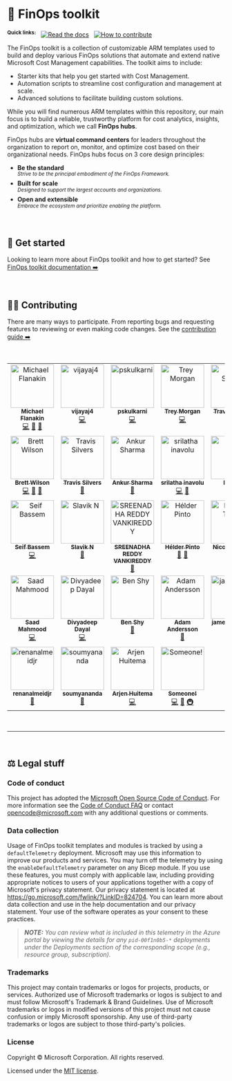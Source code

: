# 🧰 FinOps toolkit

<sup>**Quick links:**</sup> &nbsp; [![Read the docs](https://img.shields.io/badge/-Read_the_docs_›-090)](https://aka.ms/finops/toolkit) &nbsp; [![How to contribute](https://img.shields.io/badge/-How_to_contribute_›-609)](./CONTRIBUTING.md)

The FinOps toolkit is a collection of customizable ARM templates used to build and deploy various FinOps solutions that automate and extend native Microsoft Cost Management capabilities. The toolkit aims to include:

- Starter kits that help you get started with Cost Management.
- Automation scripts to streamline cost configuration and management at scale.
- Advanced solutions to facilitate building custom solutions.

While you will find numerous ARM templates within this repository, our main focus is to build a reliable, trustworthy platform for cost analytics, insights, and optimization, which we call **FinOps hubs**.

FinOps hubs are **virtual command centers** for leaders throughout the organization to report on, monitor, and optimize cost based on their organizational needs. FinOps hubs focus on 3 core design principles:

- **Be the standard**<br>_<sup>Strive to be the principal embodiment of the FinOps Framework.</sup>_
- **Built for scale**<br>_<sup>Designed to support the largest accounts and organizations.</sup>_
- **Open and extensible**<br>_<sup>Embrace the ecosystem and prioritize enabling the platform.</sup>_

<br>

## 📗 Get started

Looking to learn more about FinOps toolkit and how to get started? See [FinOps toolkit documentation ➡️](https://aka.ms/finops/toolkit)

<br>

## 👩‍💻 Contributing

There are many ways to participate. From reporting bugs and requesting features to reviewing or even making code changes. See the [contribution guide ➡️](./CONTRIBUTING.md)

<br>

<!-- ALL-CONTRIBUTORS-LIST:START - Do not remove or modify this section -->
<!-- prettier-ignore-start -->
<!-- markdownlint-disable -->
<table>
  <tbody>
    <tr>
      <td align="center" valign="top" width="16.66%"><a href="http://about.me/flanakin"><img src="https://avatars.githubusercontent.com/u/399533?v=4?s=100" width="100px;" alt="Michael Flanakin"/><br /><sub><b>Michael Flanakin</b></sub></a><br /><a href="https://github.com/microsoft/finops-toolkit/commits?author=flanakin" title="Code">💻</a> <a href="https://github.com/microsoft/finops-toolkit/pulls?q=is%3Apr+reviewed-by%3Aflanakin" title="Reviewed Pull Requests">👀</a> <a href="https://github.com/microsoft/finops-toolkit/commits?author=flanakin" title="Documentation">📖</a></td>
      <td align="center" valign="top" width="16.66%"><a href="https://github.com/vijayaj4"><img src="https://avatars.githubusercontent.com/u/113932115?v=4?s=100" width="100px;" alt="vijayaj4"/><br /><sub><b>vijayaj4</b></sub></a><br /><a href="https://github.com/microsoft/finops-toolkit/commits?author=vijayaj4" title="Code">💻</a></td>
      <td align="center" valign="top" width="16.66%"><a href="https://github.com/pskulkarni"><img src="https://avatars.githubusercontent.com/u/3828206?v=4?s=100" width="100px;" alt="pskulkarni"/><br /><sub><b>pskulkarni</b></sub></a><br /><a href="https://github.com/microsoft/finops-toolkit/commits?author=pskulkarni" title="Code">💻</a></td>
      <td align="center" valign="top" width="16.66%"><a href="https://github.com/treymorgan"><img src="https://avatars.githubusercontent.com/u/18508457?v=4?s=100" width="100px;" alt="Trey Morgan"/><br /><sub><b>Trey Morgan</b></sub></a><br /><a href="https://github.com/microsoft/finops-toolkit/commits?author=treymorgan" title="Code">💻</a></td>
      <td align="center" valign="top" width="16.66%"><a href="https://github.com/firestrand"><img src="https://avatars.githubusercontent.com/u/286161?v=4?s=100" width="100px;" alt="Travis Silvers"/><br /><sub><b>Travis Silvers</b></sub></a><br /><a href="https://github.com/microsoft/finops-toolkit/pulls?q=is%3Apr+reviewed-by%3Afirestrand" title="Reviewed Pull Requests">👀</a></td>
      <td align="center" valign="top" width="16.66%"><a href="https://github.com/aromano2"><img src="https://avatars.githubusercontent.com/u/26576969?v=4?s=100" width="100px;" alt="Anthony Romano"/><br /><sub><b>Anthony Romano</b></sub></a><br /><a href="https://github.com/microsoft/finops-toolkit/commits?author=aromano2" title="Code">💻</a> <a href="https://github.com/microsoft/finops-toolkit/pulls?q=is%3Apr+reviewed-by%3Aaromano2" title="Reviewed Pull Requests">👀</a> <a href="https://github.com/microsoft/finops-toolkit/commits?author=aromano2" title="Documentation">📖</a></td>
    </tr>
    <tr>
      <td align="center" valign="top" width="16.66%"><a href="https://github.com/MSBrett"><img src="https://avatars.githubusercontent.com/u/24294904?v=4?s=100" width="100px;" alt="Brett Wilson"/><br /><sub><b>Brett Wilson</b></sub></a><br /><a href="https://github.com/microsoft/finops-toolkit/commits?author=MSBrett" title="Code">💻</a> <a href="https://github.com/microsoft/finops-toolkit/pulls?q=is%3Apr+reviewed-by%3AMSBrett" title="Reviewed Pull Requests">👀</a> <a href="https://github.com/microsoft/finops-toolkit/commits?author=MSBrett" title="Documentation">📖</a></td>
      <td align="center" valign="top" width="16.66%"><a href="https://github.com/tsilvers-ms"><img src="https://avatars.githubusercontent.com/u/92124324?v=4?s=100" width="100px;" alt="Travis Silvers"/><br /><sub><b>Travis Silvers</b></sub></a><br /><a href="https://github.com/microsoft/finops-toolkit/pulls?q=is%3Apr+reviewed-by%3Atsilvers-ms" title="Reviewed Pull Requests">👀</a></td>
      <td align="center" valign="top" width="16.66%"><a href="https://github.com/ankur-ms"><img src="https://avatars.githubusercontent.com/u/118343862?v=4?s=100" width="100px;" alt="Ankur Sharma"/><br /><sub><b>Ankur Sharma</b></sub></a><br /><a href="https://github.com/microsoft/finops-toolkit/pulls?q=is%3Apr+reviewed-by%3Aankur-ms" title="Reviewed Pull Requests">👀</a></td>
      <td align="center" valign="top" width="16.66%"><a href="https://github.com/sri-"><img src="https://avatars.githubusercontent.com/u/4493254?v=4?s=100" width="100px;" alt="srilatha inavolu"/><br /><sub><b>srilatha inavolu</b></sub></a><br /><a href="https://github.com/microsoft/finops-toolkit/commits?author=sri-" title="Code">💻</a> <a href="https://github.com/microsoft/finops-toolkit/pulls?q=is%3Apr+reviewed-by%3Asri-" title="Reviewed Pull Requests">👀</a></td>
      <td align="center" valign="top" width="16.66%"><a href="https://github.com/lkshck"><img src="https://avatars.githubusercontent.com/u/46962619?v=4?s=100" width="100px;" alt="lkshck"/><br /><sub><b>lkshck</b></sub></a><br /><a href="https://github.com/microsoft/finops-toolkit/issues?q=author%3Alkshck" title="Bug reports">🐛</a></td>
      <td align="center" valign="top" width="16.66%"><a href="https://github.com/arthurclares"><img src="https://avatars.githubusercontent.com/u/53261392?v=4?s=100" width="100px;" alt="Arthur Clares"/><br /><sub><b>Arthur Clares</b></sub></a><br /><a href="https://github.com/microsoft/finops-toolkit/commits?author=arthurclares" title="Code">💻</a> <a href="https://github.com/microsoft/finops-toolkit/commits?author=arthurclares" title="Documentation">📖</a></td>
    </tr>
    <tr>
      <td align="center" valign="top" width="16.66%"><a href="https://www.seifbassem.com/"><img src="https://avatars.githubusercontent.com/u/38246040?v=4?s=100" width="100px;" alt="Seif Bassem"/><br /><sub><b>Seif Bassem</b></sub></a><br /><a href="https://github.com/microsoft/finops-toolkit/commits?author=sebassem" title="Code">💻</a></td>
      <td align="center" valign="top" width="16.66%"><a href="https://github.com/slavikn84"><img src="https://avatars.githubusercontent.com/u/34075198?v=4?s=100" width="100px;" alt="Slavik N"/><br /><sub><b>Slavik N</b></sub></a><br /><a href="https://github.com/microsoft/finops-toolkit/pulls?q=is%3Apr+reviewed-by%3Aslavikn84" title="Reviewed Pull Requests">👀</a></td>
      <td align="center" valign="top" width="16.66%"><a href="https://github.com/sreenav"><img src="https://avatars.githubusercontent.com/u/57934984?v=4?s=100" width="100px;" alt="SREENADHA REDDY VANKIREDDY"/><br /><sub><b>SREENADHA REDDY VANKIREDDY</b></sub></a><br /><a href="https://github.com/microsoft/finops-toolkit/pulls?q=is%3Apr+reviewed-by%3Asreenav" title="Reviewed Pull Requests">👀</a></td>
      <td align="center" valign="top" width="16.66%"><a href="https://aka.ms/helderpinto"><img src="https://avatars.githubusercontent.com/u/10661605?v=4?s=100" width="100px;" alt="Hélder Pinto"/><br /><sub><b>Hélder Pinto</b></sub></a><br /><a href="https://github.com/microsoft/finops-toolkit/commits?author=helderpinto" title="Documentation">📖</a> <a href="https://github.com/microsoft/finops-toolkit/issues?q=author%3Ahelderpinto" title="Bug reports">🐛</a></td>
      <td align="center" valign="top" width="16.66%"><a href="https://github.com/nteyan"><img src="https://avatars.githubusercontent.com/u/8894656?v=4?s=100" width="100px;" alt="Nicolas Teyan"/><br /><sub><b>Nicolas Teyan</b></sub></a><br /><a href="https://github.com/microsoft/finops-toolkit/commits?author=nteyan" title="Code">💻</a></td>
      <td align="center" valign="top" width="16.66%"><a href="https://github.com/Springstone"><img src="https://avatars.githubusercontent.com/u/2101287?v=4?s=100" width="100px;" alt="Sacha Narinx"/><br /><sub><b>Sacha Narinx</b></sub></a><br /><a href="https://github.com/microsoft/finops-toolkit/commits?author=Springstone" title="Code">💻</a> <a href="https://github.com/microsoft/finops-toolkit/pulls?q=is%3Apr+reviewed-by%3ASpringstone" title="Reviewed Pull Requests">👀</a> <a href="https://github.com/microsoft/finops-toolkit/commits?author=Springstone" title="Documentation">📖</a></td>
    </tr>
    <tr>
      <td align="center" valign="top" width="16.66%"><a href="https://github.com/saadmsft"><img src="https://avatars.githubusercontent.com/u/66096650?v=4?s=100" width="100px;" alt="Saad Mahmood"/><br /><sub><b>Saad Mahmood</b></sub></a><br /><a href="https://github.com/microsoft/finops-toolkit/commits?author=saadmsft" title="Code">💻</a></td>
      <td align="center" valign="top" width="16.66%"><a href="https://github.com/didayal-msft"><img src="https://avatars.githubusercontent.com/u/81250915?v=4?s=100" width="100px;" alt="Divyadeep Dayal"/><br /><sub><b>Divyadeep Dayal</b></sub></a><br /><a href="https://github.com/microsoft/finops-toolkit/commits?author=didayal-msft" title="Code">💻</a></td>
      <td align="center" valign="top" width="16.66%"><a href="https://github.com/BenShy"><img src="https://avatars.githubusercontent.com/u/18198475?v=4?s=100" width="100px;" alt="Ben Shy"/><br /><sub><b>Ben Shy</b></sub></a><br /><a href="https://github.com/microsoft/finops-toolkit/pulls?q=is%3Apr+reviewed-by%3ABenShy" title="Reviewed Pull Requests">👀</a></td>
      <td align="center" valign="top" width="16.66%"><a href="https://github.com/AdamAndersson"><img src="https://avatars.githubusercontent.com/u/31773202?v=4?s=100" width="100px;" alt="Adam Andersson"/><br /><sub><b>Adam Andersson</b></sub></a><br /><a href="https://github.com/microsoft/finops-toolkit/issues?q=author%3AAdamAndersson" title="Bug reports">🐛</a></td>
      <td align="center" valign="top" width="16.66%"><a href="https://github.com/jamelachahbar"><img src="https://avatars.githubusercontent.com/u/127963872?v=4?s=100" width="100px;" alt="jamelachahbar"/><br /><sub><b>jamelachahbar</b></sub></a><br /><a href="https://github.com/microsoft/finops-toolkit/commits?author=jamelachahbar" title="Code">💻</a></td>
      <td align="center" valign="top" width="16.66%"><a href="https://github.com/ijurica"><img src="https://avatars.githubusercontent.com/u/130588473?v=4?s=100" width="100px;" alt="Irena Jurica"/><br /><sub><b>Irena Jurica</b></sub></a><br /><a href="https://github.com/microsoft/finops-toolkit/pulls?q=is%3Apr+reviewed-by%3Aijurica" title="Reviewed Pull Requests">👀</a></td>
    </tr>
    <tr>
      <td align="center" valign="top" width="16.66%"><a href="https://github.com/renanalmeidjr"><img src="https://avatars.githubusercontent.com/u/41745296?v=4?s=100" width="100px;" alt="renanalmeidjr"/><br /><sub><b>renanalmeidjr</b></sub></a><br /><a href="https://github.com/microsoft/finops-toolkit/issues?q=author%3Arenanalmeidjr" title="Bug reports">🐛</a></td>
      <td align="center" valign="top" width="16.66%"><a href="https://github.com/soumyananda"><img src="https://avatars.githubusercontent.com/u/7952916?v=4?s=100" width="100px;" alt="soumyananda"/><br /><sub><b>soumyananda</b></sub></a><br /><a href="https://github.com/microsoft/finops-toolkit/pulls?q=is%3Apr+reviewed-by%3Asoumyananda" title="Reviewed Pull Requests">👀</a></td>
      <td align="center" valign="top" width="16.66%"><a href="https://github.com/arjenhuitema"><img src="https://avatars.githubusercontent.com/u/15944031?v=4?s=100" width="100px;" alt="Arjen Huitema"/><br /><sub><b>Arjen Huitema</b></sub></a><br /><a href="https://github.com/microsoft/finops-toolkit/commits?author=arjenhuitema" title="Code">💻</a></td>
      <td align="center" valign="top" width="16.66%"><a href="https://github.com/Someone"><img src="https://avatars.githubusercontent.com/u/28441?v=4?s=100" width="100px;" alt="Someone!"/><br /><sub><b>Someone!</b></sub></a><br /><a href="https://github.com/microsoft/finops-toolkit/commits?author=Someone" title="Code">💻</a> <a href="https://github.com/microsoft/finops-toolkit/commits?author=Someone" title="Documentation">📖</a> <a href="#infra-Someone" title="Infrastructure (Hosting, Build-Tools, etc)">🚇</a></td>
    </tr>
  </tbody>
</table>

<!-- markdownlint-restore -->
<!-- prettier-ignore-end -->

<!-- ALL-CONTRIBUTORS-LIST:END -->

<br>

---

<br>

## ⚖️ Legal stuff

### Code of conduct

This project has adopted the [Microsoft Open Source Code of Conduct](https://opensource.microsoft.com/codeofconduct/). For more information see the [Code of Conduct FAQ](https://opensource.microsoft.com/codeofconduct/faq/) or contact [opencode@microsoft.com](mailto:opencode@microsoft.com) with any additional questions or comments.

### Data collection

Usage of FinOps toolkit templates and modules is tracked by using a `defaultTelemetry` deployment. Microsoft may use this information to improve our products and services. You may turn off the telemetry by using the `enableDefaultTelemetry` parameter on any Bicep module. If you use these features, you must comply with applicable law, including providing appropriate notices to users of your applications together with a copy of Microsoft's privacy statement. Our privacy statement is located at https://go.microsoft.com/fwlink/?LinkID=824704. You can learn more about data collection and use in the help documentation and our privacy statement. Your use of the software operates as your consent to these practices.

> _**NOTE:** You can review what is included in this telemetry in the Azure portal by viewing the details for any `pid-00f1n0b5-*` deployments under the Deployments section of the corresponding scope (e.g., resource group, subscription)._

### Trademarks

This project may contain trademarks or logos for projects, products, or services. Authorized use of Microsoft trademarks or logos is subject to and must follow Microsoft's Trademark & Brand Guidelines. Use of Microsoft trademarks or logos in modified versions of this project must not cause confusion or imply Microsoft sponsorship. Any use of third-party trademarks or logos are subject to those third-party's policies.

### License

Copyright © Microsoft Corporation. All rights reserved.

Licensed under the [MIT license](LICENSE).
